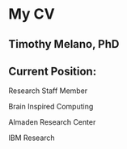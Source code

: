 My CV
======

## Timothy Melano, PhD

## Current Position:
Research Staff Member

Brain Inspired Computing

Almaden Research Center

IBM Research

